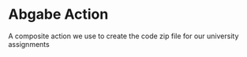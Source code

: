 # Abgabe Action
A composite action we use to create the code zip file for our university assignments
